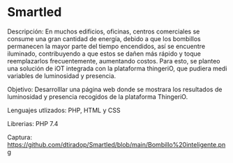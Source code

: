 # Smartled

Descripción: En muchos edificios, oficinas, centros comerciales se consume una gran cantidad de energía, debido a que los bombillos permanecen la mayor parte del tiempo encendidos, así se encuentre iluminado, contribuyendo a que estos se dañen más rápido y toque reemplazarlos frecuentemente, aumentando costos. Para esto, se planteo una solución de iOT integrada con la plataforma thingeriO, que pudiera medi variables de luminosidad y presencia.

Objetivo: Desarrolllar una página web donde se mostrara los resultados de luminosidad y presencia recogidos de la plataforma ThingeriO.

Lenguajes utlizados: PHP, HTML y CSS

Librerias: PHP 7.4

Captura: https://github.com/dtiradop/Smartled/blob/main/Bombillo%20inteligente.png
